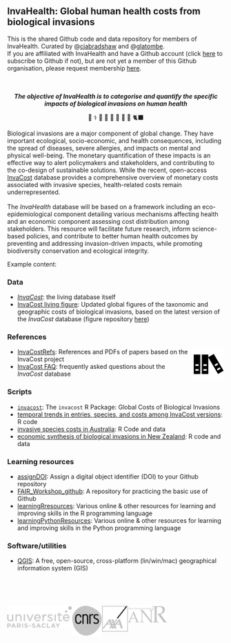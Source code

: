 ## InvaHealth: Global human health costs from biological invasions
<img src="https://github.com/InvaHealth/.github/blob/main/profile/bha.jpg" alt="" width="200" align="left" />
<img src="https://github.com/InvaHealth/.github/blob/main/profile/currency.webp" alt="" width="150" align="right" />

This is the shared Github code and data repository for members of InvaHealth. Curated by @<a href="https://github.com/cjabradshaw">cjabradshaw</a> and @<a href="https://github.com/GLatombe">glatombe</a>.
<br>
If you are affiliated with InvaHealth and have a Github account (click <a href="https://github.com/signup?ref_cta=Sign+up&ref_loc=header+logged+out&ref_page=%2F&source=header-home">here</a> to subscribe to Github if not), but are not yet a member of this Github organisation, please request membership <a href="mailto:glatombe@ed.ac.uk?subject=Please add me to the InvaHealth Github page&body=Hello Guillaume,%20%0D%0A%20%0D%0APlease add me to the Github organisation page using my account name: @[your Github account handle].%20%0D%0A%20%0D%0AThank you,">here</a>.<br>
<br>
<br>
<p align="center"><strong><em>The objective of InvaHealth is to categorise and quantify the specific impacts of biological invasions on human health</em></strong></p>
<p align="center">🦟 ⚕️ 🐜 🌿 🐀 🐍 🐇 🐛 🐈‍⬛ </p>
Biological invasions are a major component of global change. They have important ecological, socio-economic, and health consequences, including the spread of diseases, severe allergies, and impacts on mental and physical well-being. The monetary quantification of these impacts is an effective way to alert policymakers and stakeholders, and contributing to the co-design of sustainable solutions. While the recent, open-access <a href="https://github.com/InvaCost/">InvaCost</a> database provides a comprehensive overview of monetary costs associated with invasive species, health-related costs remain underrepresented.<br>
<br>
The <em>InvaHealth</em> database will be based on a framework including an eco-epidemiological component detailing various mechanisms affecting health and an economic component assessing cost distribution among stakeholders. This resource will facilitate future research, inform science-based policies, and contribute to better human health outcomes by preventing and addressing invasion-driven impacts, while promoting biodiversity conservation and ecological integrity.

Example content:

### Data
<img src="https://github.com/InvaHealth/.github/blob/main/profile/databaseLogo.png" alt="" width="75" align="right" />

- <a href="https://figshare.com/articles/dataset/InvaCost_References_and_description_of_economic_cost_estimates_associated_with_biological_invasions_worldwide_/12668570/5"><em>InvaCost</em></a>: the living database itself
- <a href="https://borisleroy.com/invacost/invacost_livingfigure.html">InvaCost living figure</a>: Updated global figures of the taxonomic and geographic costs of biological invasions, based on the latest version of the <em>InvaCost</em> database (figure repository <a href="https://github.com/InvaCost/invacost_livingfigure">here</a>) 

### References
<img src="https://github.com/InvaCost/.github/blob/main/profile/refsLogo.png" alt="" width="75" align="right" />

- <a href="https://github.com/InvaCost/InvaCostRefs/">InvaCostRefs</a>: References and PDFs of papers based on the InvaCost project
- <a href="https://github.com/InvaCost/invacost_FAQ">InvaCost FAQ</a>: frequently asked questions about the <em>InvaCost</em> database

### Scripts
<img src="https://github.com/InvaHealth/.github/blob/main/profile/scriptsLogo.png" alt="" width="75" align="right" />

- <a href="https://github.com/InvaCost/invacost"><code>invacost</code></a>: The <code>invacost</code> R Package: Global Costs of Biological Invasions
- <a href="https://github.com/InvaCost/InvaCostVersionTrends">temporal trends in entries, species, and costs among InvaCost versions</a>: R code
- <a href="https://github.com/InvaCost/InvasiveSppCostsAustralia">invasive species costs in Australia</a>: R Code and data
- <a href="https://github.com/InvaCost/invacost-NZ">economic synthesis of biological invasions in New Zealand</a>: R code and data

### Learning resources
<img src="https://github.com/InvaHealth/.github/blob/main/profile/learningLogo.png" alt="" width="75" align="right" />

- <a href="https://github.com/CABAH/assignDOI">assignDOI</a>: Assign a digital object identifier (DOI) to your Github repository
- <a href="https://github.com/CABAH/FAIR_Workshop_github">FAIR_Workshop_github</a>: A repository for practicing the basic use of Github
- <a href="https://github.com/InvaCost/learningRresources-1">learningRresources</a>: Various online & other resources for learning and improving skills in the R programming language
- <a href="https://github.com/CABAH/learningPythonResources">learningPythonResources</a>: Various online & other resources for learning and improving skills in the Python programming language

### Software/utilities
<img src="https://github.com/InvaHealth/.github/blob/main/profile/softwareLogo.png" alt="" width="75" align="right" />

- <a href="https://github.com/CABAH/QGIS">QGIS</a>: A free, open-source, cross-platform (lin/win/mac) geographical information system (GIS)

<br>
<br>
<img src="profile/InvaCostPubs.jpg" alt="" width="800" align="centre" />
<br>
<p></p><a href="https://www.universite-paris-saclay.fr/"><img src="https://github.com/InvaCost/.github/blob/main/profile/logo_UPS.png" alt="" width="150" align="left" /></a>
<a href="https://www.cnrs.fr/"><img src="https://github.com/InvaCost/.github/blob/main/profile/logo_CNRS.png" alt="" width="70" align="left" /></a>
<img src="https://github.com/InvaCost/.github/blob/main/profile/logo_AXA.png" alt="" width="60" align="left" />
<a href="https://anr.fr/fr/"><img src="https://github.com/InvaCost/.github/blob/main/profile/logo_ANR.png" alt="" width="90" align="left" /></a></p>
